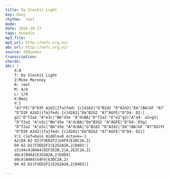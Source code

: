 ```yaml
---
title: Da Slockit Light
key: Dmaj
rhythm:  reel
mode:
date: 2016-10-27
tags: dunedin
mp3_file:
mp3_url: http://nefc.org.nz/
abc_url: http://nefc.org.nz/
source: 50Dundas
transcription:
chords: 
abc: |
    X:8
    T: Da Slockit Light
    Z:Mike Moroney
    R: reel
    M: 4/4
    L: 1/8
    K:Dmaj
    V:1
    "A7"FE|"D"D3F A2d2|{fa}fedc {c}d2A2|"G"B2d2 "D"A2d2|"Em"(BA)GF "A7"EG(FE)|
    "D"D3F A2d2|{fa}fedc {c}d2A2|"Em"B2G2 "A7"AGFE|"D"D4- D2:|
    g2|"D"f2a2 "A"e3c|"Bm"d3e "A"dcBA|"D"f2a2 "E"e2^g2|"A"a4- a2=g2|
    "D"f2a2 "A"e3c|"Bm"d3e "A"dcBA|"Em"B2G2 "A"AGFE|"D"D4- D3g|
    "D"f2a2 "A"e3c|"Bm"d3e "A"dcBA|"G"B2d2 "D"A2d2|"Em"(BA)GF "A7"EG(FE)|
    "D"D3F A2d2|{fa}fedc {c}d2A2|"Em"B2G2 "A7"AGFE|"D"D4- D2|]
    V:C clef=bass middle=D octave=-1
    A2|D4 A2 D2|F3ED2F2|G4F4|E3DC2A,2|
    D4 A2 D2|F3ED2F2|E2G2A2A,2|D4D2:|
    z2|d4c4|B4A4|D2F2E2B,2|A,2E2C2A,2|
    d4c4|B4A4|E2G2A2A,2|D4D4|
    d4c4|B4A4|G4F4|E3DC2A,2|
    D4 A2 D2|F3ED2F2|E2G2A2A,2|D4D2|]

---
```

